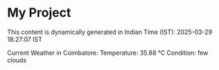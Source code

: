 # My Project

This content is dynamically generated in Indian Time (IST): 2025-03-29 18:27:07 IST


Current Weather in Coimbatore:
Temperature: 35.88 °C
Condition: few clouds
